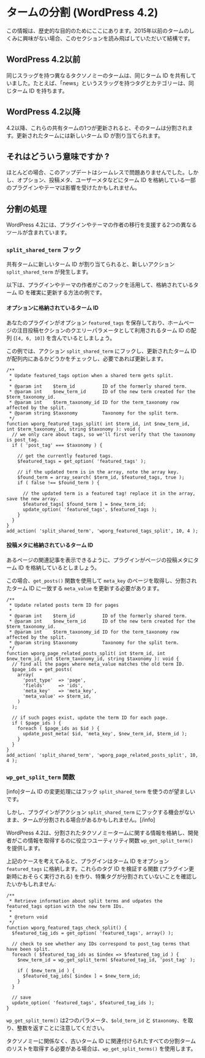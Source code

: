<!--
# Term Splitting (WordPress 4.2)
-->

# タームの分割 (WordPress 4.2)

<!--
This information is here for historical purposes. If you're not interested in how terms worked prior to 2015, you can skip this section.
-->

この情報は、歴史的な目的のためにここにあります。2015年以前のタームのしくみに興味がない場合、このセクションを読み飛ばしていただいて結構です。

<!--
## Prior to WordPress 4.2
-->

## WordPress 4.2以前

<!--
Terms in different taxonomies with the same slug shared a single term ID. For instance, a tag and a category with the slug "news" had the same term ID.
-->

同じスラッグを持つ異なるタクソノミーのタームは、同じターム ID を共有していました。たとえば、「news」というスラッグを持つタグとカテゴリーは、同じターム ID を持ちます。

<!--
## WordPress 4.2+
-->

## WordPress 4.2以降

<!--
Beginning with 4.2, when one of these shared terms is updated, it will be split: the updated term will be assigned a new term ID.
-->

4.2以降、これらの共有タームの1つが更新されると、そのタームは分割されます。更新されたタームには新しいターム ID が割り当てられます。

<!--
## What does it mean for you?
-->

## それはどういう意味ですか ?

<!--
In the vast majority of situations, this update was seamless and uneventful. However, some plugins and themes who store term IDs in options, post meta, user meta, or elsewhere might have been affected.
-->

ほとんどの場合、このアップデートはシームレスで問題ありませんでした。しかし、オプション、投稿メタ、ユーザーメタなどにターム ID を格納している一部のプラグインやテーマは影響を受けたかもしれません。

<!--
## Handling the Split
-->

## 分割の処理

<!--
WordPress 4.2 includes two different tools to help authors of plugins and themes with the transition.
-->

WordPress 4.2には、プラグインやテーマの作者の移行を支援する2つの異なるツールが含まれています。

<!--
### The `split_shared_term` hook
-->

### `split_shared_term` フック

<!--
When a shared term is assigned a new term ID, a new `split_shared_term` action is fired.
-->

共有タームに新しいターム ID が割り当てられると、新しいアクション `split_shared_term` が発生します。

<!--
Here are a few examples of how plugin and theme authors can leverage this hook to ensure that stored term IDs are updated.
-->

以下は、プラグインやテーマの作者がこのフックを活用して、格納されているターム ID を確実に更新する方法の例です。

<!--
#### Term ID stored in an option
-->

#### オプションに格納されているターム ID

<!--
Let's say your plugin stores an option called `featured_tags` that contains an array of term IDs (`[4, 6, 10]`) that serve as the query parameter for your homepage featured posts section.
-->

あなたのプラグインがオプション `featured_tags` を保存しており、ホームページの注目投稿セクションのクエリーパラメータとして利用されるターム ID の配列 (`[4, 6, 10]`) を含んでいるとしましょう。

<!--
In this example, you'll hook to `split_shared_term` action, check whether the updated term ID is in the array, and update if necessary.
-->

この例では、アクション `split_shared_term` にフックし、更新されたターム ID が配列内にあるかどうかをチェックし、必要であれば更新します。

```
/**
 * Update featured_tags option when a shared term gets split.
 *
 * @param int    $term_id          ID of the formerly shared term.
 * @param int    $new_term_id      ID of the new term created for the $term_taxonomy_id.
 * @param int    $term_taxonomy_id ID for the term_taxonomy row affected by the split.
 * @param string $taxonomy         Taxonomy for the split term.
 */
function wporg_featured_tags_split( int $term_id, int $new_term_id, int $term_taxonomy_id, string $taxonomy ): void {
  // we only care about tags, so we'll first verify that the taxonomy is post_tag.
  if ( 'post_tag' === $taxonomy ) {

    // get the currently featured tags.
    $featured_tags = get_option( 'featured_tags' );

    // if the updated term is in the array, note the array key.
    $found_term = array_search( $term_id, $featured_tags, true );
    if ( false !== $found_term ) {

      // the updated term is a featured tag! replace it in the array, save the new array.
      $featured_tags[ $found_term ] = $new_term_id;
      update_option( 'featured_tags', $featured_tags );
    }
  }
}
add_action( 'split_shared_term', 'wporg_featured_tags_split', 10, 4 );
```

<!--
#### Term ID stored in post meta
-->

#### 投稿メタに格納されているターム ID

<!--
Let's say your plugin stores a term ID in post meta for pages so that you can show related posts for a certain page.
-->

あるページの関連記事を表示できるように、プラグインがページの投稿メタにターム ID を格納しているとしましょう。

<!--
In this case, you need to use the `get_posts()` function to get the pages with your `meta_key` and update the `meta_value` matching the split term ID.
-->

この場合、`get_posts()` 関数を使用して `meta_key` のページを取得し、分割されたターム ID に一致する `meta_value` を更新する必要があります。

```
/**
 * Update related posts term ID for pages
 *
 * @param int    $term_id          ID of the formerly shared term.
 * @param int    $new_term_id      ID of the new term created for the $term_taxonomy_id.
 * @param int    $term_taxonomy_id ID for the term_taxonomy row affected by the split.
 * @param string $taxonomy         Taxonomy for the split term.
 */
function wporg_page_related_posts_split( int $term_id, int $new_term_id, int $term_taxonomy_id, string $taxonomy ): void {
  // find all the pages where meta_value matches the old term ID.
  $page_ids = get_posts(
    array(
      'post_type'  => 'page',
      'fields'     => 'ids',
      'meta_key'   => 'meta_key',
      'meta_value' => $term_id,
    )
  );

  // if such pages exist, update the term ID for each page.
  if ( $page_ids ) {
    foreach ( $page_ids as $id ) {
      update_post_meta( $id, 'meta_key', $new_term_id, $term_id );
    }
  }
}
add_action( 'split_shared_term', 'wporg_page_related_posts_split', 10, 4 );
```

<!--
### The `wp_get_split_term` function
-->

### `wp_get_split_term` 関数

<!--
[info]Using the `split_shared_term` hook is the preferred method for processing Term ID changes.
-->

[info]ターム ID の変更処理にはフック `split_shared_term` を使うのが望ましいです。

<!--
However, there may be cases where Terms are split without your plugin having a chance to hook to the `split_shared_term` action.[/info]
-->

しかし、プラグインがアクション `split_shared_term` にフックする機会がないまま、タームが分割される場合があるかもしれません。[/info]

<!--
WordPress 4.2 stores information about taxonomy terms that have been split, and provides the `wp_get_split_term()` utility function to help developers retrieve this information.
-->

WordPress 4.2は、分割されたタクソノミータームに関する情報を格納し、開発者がこの情報を取得するのに役立つユーティリティ関数 `wp_get_split_term()` を提供します。

<!--
Consider the case above, where your plugin stores term IDs in an option named `featured_tags`. You may want to build a function that validates these tag IDs (perhaps to be run on plugin update), to be sure that none of the featured tags has been split:
-->

上記のケースを考えてみると、プラグインはターム ID をオプション `featured_tags` に格納します。これらのタグ ID を検証する関数 (プラグイン更新時におそらく実行される) を作り、特集タグが分割されていないことを確認したいかもしれません:

```
/**
 * Retrieve information about split terms and udpates the featured_tags option with the new term IDs.
 *
 * @return void
 */
function wporg_featured_tags_check_split() {
  $featured_tag_ids = get_option( 'featured_tags', array() );

  // check to see whether any IDs correspond to post_tag terms that have been split.
  foreach ( $featured_tag_ids as $index => $featured_tag_id ) {
    $new_term_id = wp_get_split_term( $featured_tag_id, 'post_tag' );

    if ( $new_term_id ) {
      $featured_tag_ids[ $index ] = $new_term_id;
    }
  }

  // save
  update_option( 'featured_tags', $featured_tag_ids );
}
```

<!--
Note that `wp_get_split_term()` takes two parameters, `$old_term_id` and `$taxonomy` and returns an integer.
-->

`wp_get_split_term()` は2つのパラメータ、`$old_term_id` と `$taxonomy`、を取り、整数を返すことに注意してください。

<!--
If you need to retrieve a list of all split terms associated with an old Term ID, regardless of taxonomy, use `wp_get_split_terms()`.
-->

タクソノミーに関係なく、古いターム ID に関連付けられたすべての分割タームのリストを取得する必要がある場合は、`wp_get_split_terms()` を使用します。
